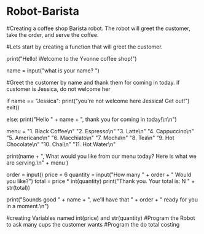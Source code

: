 # Robot-Barista
#Creating a coffee shop Barista robot. The robot will greet the customer, take the order, and serve the coffee.

#Lets start by creating a function that will greet the customer.

print("Hello! Welcome to the Yvonne coffee shop!")

name = input("what is your name? ")

#Greet the customer by name and thank them for coming in today. if customer is Jessica, do not welcome her

if name == "Jessica":
  print("you're not welcome here Jessica! Get out!")
  exit()

else:
  print("Hello " + name + ", thank you for coming in today!\n\n")


menu = "1. Black Coffee\n"  "2. Espresso\n" "3. Latte\n" "4. Cappuccino\n" "5. Americano\n" "6. Macchiato\n" "7. Mocha\n" "8. Tea\n" "9. Hot Chocolate\n" "10. Chai\n" "11. Hot Water\n"

print(name + ", What would you like from our menu today? Here is what we are serving.\n" + menu )

order = input()
price = 6
quantity = input("How many " + order + " Would you like?")
total = price * int(quantity)
print("Thank you. Your total is: N " + str(total))

print("Sounds good " + name + ", we'll have that " + order + " ready for you in a moment.\n")

#creating Variables named int(price) and str(quantity)
#Program the Robot to ask many cups the customer wants
#Program the do total costing 

